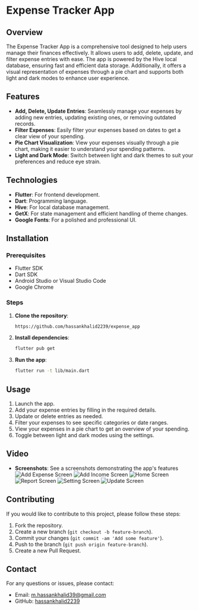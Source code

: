 
# Expense Tracker App

## Overview
The Expense Tracker App is a comprehensive tool designed to help users manage their finances effectively. It allows users to add, delete, update, and filter expense entries with ease. The app is powered by the Hive local database, ensuring fast and efficient data storage. Additionally, it offers a visual representation of expenses through a pie chart and supports both light and dark modes to enhance user experience.

## Features
- **Add, Delete, Update Entries**: Seamlessly manage your expenses by adding new entries, updating existing ones, or removing outdated records.
- **Filter Expenses**: Easily filter your expenses based on dates to get a clear view of your spending.
- **Pie Chart Visualization**: View your expenses visually through a pie chart, making it easier to understand your spending patterns.
- **Light and Dark Mode**: Switch between light and dark themes to suit your preferences and reduce eye strain.

## Technologies
- **Flutter**: For frontend development.
- **Dart**: Programming language.
- **Hive**: For local database management.
- **GetX**: For state management and efficient handling of theme changes.
- **Google Fonts**: For a polished and professional UI.

## Installation

### Prerequisites
- Flutter SDK
- Dart SDK
- Android Studio or Visual Studio Code
- Google Chrome

### Steps
1. **Clone the repository**:
    ```sh
    https://github.com/hassankhalid2239/expense_app
    ```

2. **Install dependencies**:
    ```sh
    flutter pub get
    ```

3. **Run the app**:
    ```sh
    flutter run -t lib/main.dart
    ```

## Usage
1. Launch the app.
2. Add your expense entries by filling in the required details.
3. Update or delete entries as needed.
4. Filter your expenses to see specific categories or date ranges.
5. View your expenses in a pie chart to get an overview of your spending.
6. Toggle between light and dark modes using the settings.

## Video
- **Screenshots**: See a screenshots demonstrating the app's features
![Add Expense Screen](https://github.com/user-attachments/assets/38c61222-6962-4ec9-8742-07a0f094c4ac)
![Add Income Screen](https://github.com/user-attachments/assets/ace5ae20-5b7b-4f99-911f-f6dd7d56ddeb)
![Home Screen](https://github.com/user-attachments/assets/a40d825f-76c6-46d1-b3c9-028aac212647)
![Report Screen](https://github.com/user-attachments/assets/64c7edbe-99ab-4349-9a3a-d54a1debaa29)
![Setting Screen](https://github.com/user-attachments/assets/d281a0d1-15dd-4e28-99bf-bd71f52768a7)
![Update Screen](https://github.com/user-attachments/assets/3eb542d3-9d1d-4b9c-87f7-26ad736a35dc)


## Contributing
If you would like to contribute to this project, please follow these steps:
1. Fork the repository.
2. Create a new branch (`git checkout -b feature-branch`).
3. Commit your changes (`git commit -am 'Add some feature'`).
4. Push to the branch (`git push origin feature-branch`).
5. Create a new Pull Request.


## Contact
For any questions or issues, please contact:
- Email: m.hassankhalid39@gmail.com
- GitHub: [hassankhalid2239](https://github.com/hassankhalid2239)
